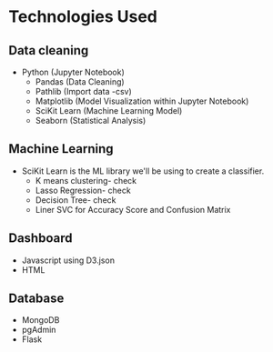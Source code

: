 # Technologies Used


## Data cleaning
- Python (Jupyter Notebook)
    - Pandas (Data Cleaning)
    - Pathlib (Import data -csv)
    - Matplotlib (Model Visualization within Jupyter Notebook)
    - SciKit Learn (Machine Learning Model)
    - Seaborn (Statistical Analysis) 

## Machine Learning
- SciKit Learn is the ML library we'll be using to create a classifier. 
    - K means clustering- check 
    - Lasso Regression- check 
    - Decision Tree- check 
    - Liner SVC for Accuracy Score and Confusion Matrix
    

## Dashboard
- Javascript using D3.json
- HTML

##  Database
- MongoDB
- pgAdmin
- Flask
